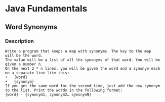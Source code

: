# Java Fundamentals

## Word Synonyms

### Description
    Write a program that keeps a map with synonyms. The key to the map will be the word.
    The value will be a list of all the synonyms of that word. You will be given a number n.
    On the next 2 * n lines, you will be given the word and a synonym each on a separate line like this: 
    •	{word} 
    •	{synonym} 
    If you get the same word for the second time, just add the new synonym to the list. Print the words in the following format:
    {word} - {synonym1, synonym2… synonymN}